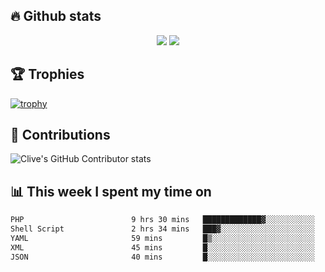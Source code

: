 ## &#128293; Github stats

<!-- GitHub Readme Streak Stats - https://github.com/DenverCoder1/github-readme-streak-stats -->
<p align="center">

<picture>
  <source 
    srcset="https://github-readme-stats.vercel.app/api?username=clivewalkden&count_private=true&show_icons=true&theme=darcula"
    media="(prefers-color-scheme: dark)"
  />
  <source
    srcset="https://github-readme-stats.vercel.app/api?username=clivewalkden&count_private=true&show_icons=true&theme=calm"
    media="(prefers-color-scheme: light), (prefers-color-scheme: no-preference)"
  />
  <img src="https://github-readme-stats.vercel.app/api?username=clivewalkden&count_private=true&show_icons=true&theme=darcula" />
</picture>

<a href="https://git.io/streak-stats" target="_blank">
  <img src="http://github-readme-streak-stats.herokuapp.com?user=clivewalkden&theme=darcula&date_format=j%20M%5B%20Y%5D" />
</a>

</p>

## &#127942; Trophies
[![trophy](https://github-profile-trophy.vercel.app/?username=clivewalkden&theme=onedark)](https://github.com/clivewalkden/github-profile-trophy)

## &#129309; Contributions
![Clive's GitHub Contributor stats](https://github-contributor-stats.vercel.app/api?username=clivewalkden)

## &#128202; This week I spent my time on
<!--START_SECTION:waka-->

```txt
PHP                        9 hrs 30 mins   █████████████▓░░░░░░░░░░░   54.48 %
Shell Script               2 hrs 34 mins   ███▓░░░░░░░░░░░░░░░░░░░░░   14.72 %
YAML                       59 mins         █▒░░░░░░░░░░░░░░░░░░░░░░░   05.69 %
XML                        45 mins         █░░░░░░░░░░░░░░░░░░░░░░░░   04.38 %
JSON                       40 mins         █░░░░░░░░░░░░░░░░░░░░░░░░   03.91 %
```

<!--END_SECTION:waka-->
